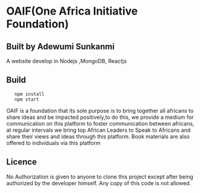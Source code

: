 # OAIF(One Africa Initiative Foundation)

## Built by Adewumi Sunkanmi
A website develop in Nodejs ,MongoDB, Reactjs

## Build

```
   npm install
   npm start
```
OAIF is a foundation that its sole purpose is to bring together all africans to share ideas and be impacted positively,to do this, we provide a medium for communication on this platform to foster communication between africans, at regular intervals we bring top African Leaders to Speak to Africans and share their views and ideas  through this platform. Book materials are also offered to individuals via this platform

## Licence
No Authorization is given to anyone to clone this project except after being authorized by the developer himself. Any copy of this code is not allowed.
